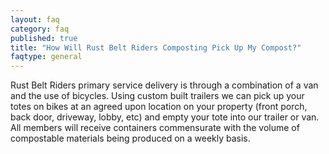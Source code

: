 ```yaml
---
layout: faq
category: faq
published: true
title: "How Will Rust Belt Riders Composting Pick Up My Compost?"
faqtype: general
---
```


Rust Belt Riders primary service delivery is through a combination of a van and the use of bicycles. Using custom built trailers we can pick up your totes on bikes at an agreed upon location on your property (front porch, back door, driveway, lobby, etc) and empty your tote into our trailer or van. All members will receive containers commensurate with the volume of compostable materials being produced on a weekly basis.
